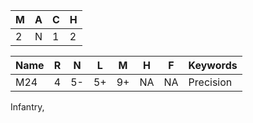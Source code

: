 
| M   | A   | C   | H   |
| --- | --- | --- | --- |
| 2   | N   | 1   | 2   |

| Name | R   | N   | L   | M   | H   | F   | Keywords  |
| ---- | --- | --- | --- | --- | --- | --- | --------- |
| M24  | 4   | 5-  | 5+  | 9+  | NA  | NA  | Precision |
Infantry, 